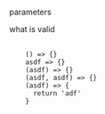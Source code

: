 parameters

what is valid

<pre class="code-lg">
  <code class="lang-js">
    () => {}
    asdf => {}
    (asdf) => {}
    (asdf, asdf) => {}
    (asdf) => {
      return 'adf'
    }
  </code>
</pre>